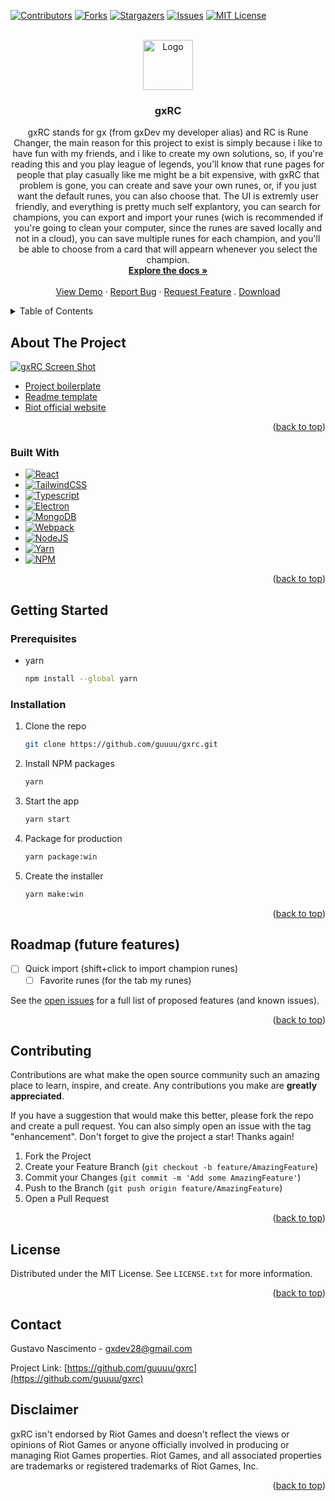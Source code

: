 <a name="readme-top"></a>

[![Contributors][contributors-shield]][contributors-url]
[![Forks][forks-shield]][forks-url]
[![Stargazers][stars-shield]][stars-url]
[![Issues][issues-shield]][issues-url]
[![MIT License][license-shield]][license-url]


<br />
<div align="center">
  <a href="https://github.com/guuuu/gxrc">
    <img src="assets/package/icons/win/icon.ico" alt="Logo" width="80" height="80">
  </a>

<h3 align="center">gxRC</h3>

  <p align="center">
    gxRC stands for gx (from gxDev my developer alias) and RC is Rune Changer, the main reason for this project to exist is simply because i like to have fun with my friends, and i like to create my own solutions, so, if you're reading this and you play league of legends, you'll know that rune pages for people that play casually like me might be a bit expensive, with gxRC that problem is gone, you can create and save your own runes, or, if you just want the default runes, you can also choose that.
The UI is extremly user friendly, and everything is pretty much self explantory, you can search for champions, you can export and import your runes (wich is recommended if you're going to clean your computer, since the runes are saved locally and not in a cloud), you can save multiple runes for each champion, and you'll be able to choose from a card that will appearn whenever you select the champion.
    <br />
    <a href="https://github.com/guuuu/gxrc"><strong>Explore the docs »</strong></a>
    <br />
    <br />
    <a href="https://github.com/guuuu/gxrc">View Demo</a>
    ·
    <a href="https://github.com/guuuu/gxrc/issues">Report Bug</a>
    ·
    <a href="https://github.com/guuuu/gxrc/issues">Request Feature</a>
	.
    <a href="https://github.com/guuuu/gxrc/releases/tag/v1.0.0">Download</a>
  </p>
</div>


<details>
  <summary>Table of Contents</summary>
  <ol>
    <li>
      <a href="#about-the-project">About The Project</a>
      <ul>
        <li><a href="#built-with">Built With</a></li>
      </ul>
    </li>
    <li>
      <a href="#getting-started">Getting Started</a>
      <ul>
        <li><a href="#prerequisites">Prerequisites</a></li>
        <li><a href="#installation">Installation</a></li>
      </ul>
    </li>
    <li><a href="#usage">Usage</a></li>
    <li><a href="#roadmap">Roadmap</a></li>
    <li><a href="#contributing">Contributing</a></li>
    <li><a href="#license">License</a></li>
    <li><a href="#contact">Contact</a></li>
    <li><a href="#disclaimer">Disclaimer</a></li>
  </ol>
</details>


## About The Project

[![gxRC Screen Shot][product-screenshot]](https://i.gyazo.com/8f63e60f224957d3c248e582f4bb0ff6.png)

* [Project boilerplate](https://github.com/saucesteals/electron-typescript-react-tailwind-redux)
* [Readme template](https://github.com/othneildrew/Best-README-Template)
* [Riot official website](https://www.riotgames.com/en)

<p align="right">(<a href="#readme-top">back to top</a>)</p>

### Built With

* [![React][React.js]][React-url]
* [![TailwindCSS][TailwindCSS.com]][TailwindCSS-url]
* [![Typescript][Typescript.com]][Typescript-url]
* [![Electron][Electron.com]][Electron-url]
* [![MongoDB][MongoDB.com]][MongoDB-url]
* [![Webpack][Webpack.com]][Webpack-url]
* [![NodeJS][NodeJS.com]][NodeJS-url]
* [![Yarn][Yarn.com]][Yarn-url]
* [![NPM][NPM.com]][NPM-url]

<p align="right">(<a href="#readme-top">back to top</a>)</p>



<!-- GETTING STARTED -->
## Getting Started

### Prerequisites

* yarn
  ```sh
  npm install --global yarn
  ```

### Installation

1. Clone the repo
   ```sh
   git clone https://github.com/guuuu/gxrc.git
   ```
2. Install NPM packages
   ```sh
   yarn
   ```
3. Start the app
   ```sh
   yarn start
   ```
4. Package for production
	```sh
   yarn package:win
   ```
5. Create the installer
	```sh
   yarn make:win
   ```


<p align="right">(<a href="#readme-top">back to top</a>)</p>


## Roadmap (future features)

- [ ] Quick import (shift+click to import champion runes)
  - [ ] Favorite runes (for the tab my runes)

See the [open issues](https://github.com/guuuu/gxrc/issues) for a full list of proposed features (and known issues).

<p align="right">(<a href="#readme-top">back to top</a>)</p>

## Contributing

Contributions are what make the open source community such an amazing place to learn, inspire, and create. Any contributions you make are **greatly appreciated**.

If you have a suggestion that would make this better, please fork the repo and create a pull request. You can also simply open an issue with the tag "enhancement".
Don't forget to give the project a star! Thanks again!

1. Fork the Project
2. Create your Feature Branch (`git checkout -b feature/AmazingFeature`)
3. Commit your Changes (`git commit -m 'Add some AmazingFeature'`)
4. Push to the Branch (`git push origin feature/AmazingFeature`)
5. Open a Pull Request

<p align="right">(<a href="#readme-top">back to top</a>)</p>

## License

Distributed under the MIT License. See `LICENSE.txt` for more information.

<p align="right">(<a href="#readme-top">back to top</a>)</p>

## Contact

Gustavo Nascimento - gxdev28@gmail.com

Project Link: [https://github.com/guuuu/gxrc](https://github.com/guuuu/gxrc)

## Disclaimer

gxRC isn't endorsed by Riot Games and doesn't reflect the views or opinions of Riot Games or anyone officially involved in producing or managing Riot Games properties. Riot Games, and all associated properties are trademarks or registered trademarks of Riot Games, Inc.

<p align="right">(<a href="#readme-top">back to top</a>)</p>

[contributors-shield]: https://img.shields.io/github/contributors/guuuu/gxrc.svg?style=for-the-badge
[contributors-url]: https://github.com/guuuu/gxrc/graphs/contributors

[forks-shield]: https://img.shields.io/github/forks/guuuu/gxrc.svg?style=for-the-badge
[forks-url]: https://github.com/guuuu/gxrc/network/members

[stars-shield]: https://img.shields.io/github/stars/guuuu/gxrc.svg?style=for-the-badge
[stars-url]: https://github.com/guuuu/gxrc/stargazers

[issues-shield]: https://img.shields.io/github/issues/guuuu/gxrc.svg?style=for-the-badge
[issues-url]: https://github.com/guuuu/gxrc/issues

[license-shield]: https://img.shields.io/github/license/guuuu/gxrc.svg?style=for-the-badge
[license-url]: https://github.com/guuuu/gxrc/blob/master/LICENSE.txt

[React.js]: https://img.shields.io/badge/React-20232A?style=for-the-badge&logo=react&logoColor=61DAFB
[React-url]: https://reactjs.org/

[Typescript.com]: https://img.shields.io/badge/typescript-%23007ACC.svg?style=for-the-badge&logo=typescript&logoColor=white
[Typescript-url]: https://www.typescriptlang.org/

[tailwindCSS.com]: https://img.shields.io/badge/tailwindcss-%2338B2AC.svg?style=for-the-badge&logo=tailwind-css&logoColor=white
[tailwindCSS-url]: https://tailwindcss.com/

[Electron.com]: https://img.shields.io/badge/Electron-191970?style=for-the-badge&logo=Electron&logoColor=white
[Electron-url]: https://www.electronjs.org/

[MongoDB.com]: https://img.shields.io/badge/MongoDB-%234ea94b.svg?style=for-the-badge&logo=mongodb&logoColor=white
[MongoDB-url]: https://www.mongodb.com/

[Webpack.com]: https://img.shields.io/badge/webpack-%238DD6F9.svg?style=for-the-badge&logo=webpack&logoColor=black
[Webpack-url]: https://webpack.js.org/

[NodeJS.com]: https://img.shields.io/badge/node.js-6DA55F?style=for-the-badge&logo=node.js&logoColor=white
[NodeJS-url]: https://nodejs.org/en/

[Yarn.com]: https://img.shields.io/badge/yarn-%232C8EBB.svg?style=for-the-badge&logo=yarn&logoColor=white
[Yarn-url]: https://yarnpkg.com/

[NPM.com]: https://img.shields.io/badge/NPM-%23000000.svg?style=for-the-badge&logo=npm&logoColor=white
[NPM-url]: https://npmjs.com

[product-screenshot]: https://i.gyazo.com/8f63e60f224957d3c248e582f4bb0ff6.png